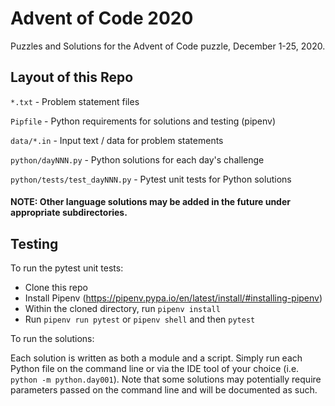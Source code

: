 # Advent of Code 2020
Puzzles and Solutions for the Advent of Code puzzle, December 1-25, 2020.


## Layout of this Repo

`*.txt` - Problem statement files

`Pipfile` - Python requirements for solutions and testing (pipenv)

`data/*.in` - Input text / data for problem statements

`python/dayNNN.py` - Python solutions for each day's challenge

`python/tests/test_dayNNN.py` - Pytest unit tests for Python solutions


#### NOTE: Other language solutions may be added in the future under appropriate subdirectories.


## Testing

To run the pytest unit tests:
- Clone this repo
- Install Pipenv (https://pipenv.pypa.io/en/latest/install/#installing-pipenv)
- Within the cloned directory, run `pipenv install`
- Run `pipenv run pytest` or `pipenv shell` and then `pytest`

To run the solutions:

Each solution is written as both a module and a script. Simply run each Python file on the command line or via the IDE tool of your choice (i.e. `python -m python.day001`). Note that some solutions may potentially require parameters passed on the command line and will be documented as such.
